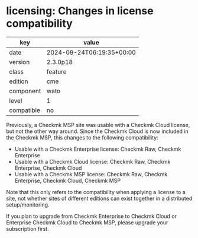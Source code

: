 [//]: # (werk v2)
# licensing: Changes in license compatibility

key        | value
---------- | ---
date       | 2024-09-24T06:19:35+00:00
version    | 2.3.0p18
class      | feature
edition    | cme
component  | wato
level      | 1
compatible | no

Previously, a Checkmk MSP site was usable with a Checkmk Cloud license, but not the other way around.
Since the Checkmk Cloud is now included in the Checkmk MSP, this changes to the following compatibility:

* Usable with a Checkmk Enterprise license: Checkmk Raw, Checkmk Enterprise
* Usable with a Checkmk Cloud license: Checkmk Raw, Checkmk Enterprise, Checkmk Cloud
* Usable with a Checkmk MSP license: Checkmk Raw, Checkmk Enterprise, Checkmk Cloud, Checkmk MSP

Note that this only refers to the compatibility when applying a license to a site, not whether sites of different editions can exist together in a distributed setup/monitoring.

If you plan to upgrade from Checkmk Enterprise to Checkmk Cloud or Enterprise Checkmk Cloud to Checkmk MSP, please upgrade your subscription first.
